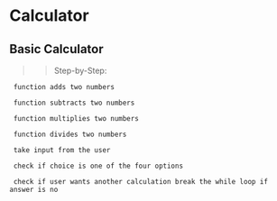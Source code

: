 # Calculator

## Basic Calculator

>> Step-by-Step:

     function adds two numbers
     
     function subtracts two numbers
     
     function multiplies two numbers
     
     function divides two numbers
     
     take input from the user
     
     check if choice is one of the four options
     
     check if user wants another calculation break the while loop if answer is no
     
     
